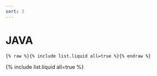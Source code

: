 ```yaml
---
sort: 3
---
```


# JAVA

```
{% raw %}{% include list.liquid all=true %}{% endraw %}
```

{% include list.liquid all=true %}
